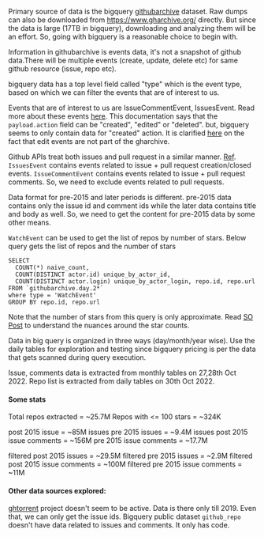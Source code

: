 
Primary source of data is the bigquery [githubarchive](https://www.gharchive.org/) dataset. Raw dumps can also be downloaded from https://www.gharchive.org/ directly. But since the data is large (17TB in bigquery), downloading and analyzing them will be an effort. So, going with bigquery is a reasonable choice to begin with.

Information in githubarchive is events data, it's not a snapshot of github data.There will be multiple events (create, update, delete etc) for same github resource (issue, repo etc).

bigquery data has a top level field called "type" which is the event type, based on which we can filter the events that are of interest to us.

Events that are of interest to us are IssueCommentEvent, IssuesEvent. Read more about these events [here](https://docs.github.com/en/developers/webhooks-and-events/events/github-event-types). This documentation says that the `payload.action` field can be "created", "edited" or "deleted". but, bigquery seems to only contain data for "created" action. It is clarified [here](https://github.com/igrigorik/gharchive.org/issues/183) on the fact that edit events are not part of the gharchive.

Github APIs treat both issues and pull request in a similar manner. [Ref](https://docs.github.com/en/rest/issues/issues). `IssuesEvent` contains events related to issue + pull request creation/closed events. `IssueCommentEvent` contains events related to issue + pull request comments. So, we need to exclude events related to pull requests.

Data format for pre-2015 and later periods is different. pre-2015 data contains only the issue id and comment ids while the later data contains title and body as well. So, we need to get the content for pre-2015 data by some other means.

`WatchEvent` can be used to get the list of repos by number of stars. Below query gets the list of repos and the number of stars
```
SELECT 
  COUNT(*) naive_count,
  COUNT(DISTINCT actor.id) unique_by_actor_id, 
  COUNT(DISTINCT actor.login) unique_by_actor_login, repo.id, repo.url
FROM `githubarchive.day.2*`
where type = 'WatchEvent'
GROUP BY repo.id, repo.url
```
Note that the number of stars from this query is only approximate. Read [SO Post](https://stackoverflow.com/questions/42918135/how-to-get-total-number-of-github-stars-for-a-given-repo-in-bigquery) to understand the nuances around the star counts.

Data in big query is organized in three ways (day/month/year wise). Use the daily tables for exploration and testing since bigquery pricing is per the data that gets scanned during query execution.

Issue, comments data is extracted from monthly tables on 27,28th Oct 2022.
Repo list is extracted from daily tables on 30th Oct 2022.

#### Some stats
Total repos extracted = ~25.7M
Repos with <= 100 stars = ~324K


post 2015 issue = ~85M issues
pre 2015 issues = ~9.4M issues
post 2015 issue comments = ~156M
pre 2015 issue comments = ~17.7M


filtered post 2015 issues = ~29.5M
filtered pre 2015 issues = ~2.9M
filtered post 2015 issue comments = ~100M
filtered pre 2015 issue comments = ~11M


#### Other data sources explored:
[ghtorrent](https://ghtorrent.org/) project doesn't seem to be active. Data is there only till 2019. Even that, we can only get the issue ids.
Bigquery public dataset `github_repo` doesn't have data related to issues and comments. It only has code.




